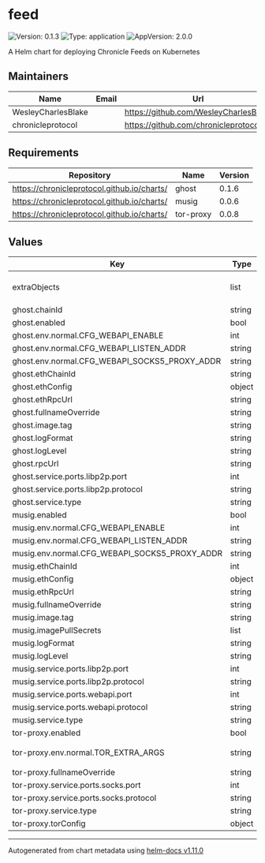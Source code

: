 # feed

![Version: 0.1.3](https://img.shields.io/badge/Version-0.1.3-informational?style=flat-square) ![Type: application](https://img.shields.io/badge/Type-application-informational?style=flat-square) ![AppVersion: 2.0.0](https://img.shields.io/badge/AppVersion-2.0.0-informational?style=flat-square)

A Helm chart for deploying Chronicle Feeds on Kubernetes

## Maintainers

| Name | Email | Url |
| ---- | ------ | --- |
| WesleyCharlesBlake |  | <https://github.com/WesleyCharlesBlake> |
| chronicleprotocol |  | <https://github.com/chronicleprotocol> |

## Requirements

| Repository | Name | Version |
|------------|------|---------|
| https://chronicleprotocol.github.io/charts/ | ghost | 0.1.6 |
| https://chronicleprotocol.github.io/charts/ | musig | 0.0.6 |
| https://chronicleprotocol.github.io/charts/ | tor-proxy | 0.0.8 |

## Values

| Key                                           | Type   | Default                                                                                                        | Description                   |
|-----------------------------------------------|--------|----------------------------------------------------------------------------------------------------------------|-------------------------------|
| extraObjects                                  | list   | `[]`                                                                                                           | Extra K8s manifests to deploy |
| ghost.chainId                                 | string | `nil`                                                                                                          |                               |
| ghost.enabled                                 | bool   | `true`                                                                                                         |                               |
| ghost.env.normal.CFG_WEBAPI_ENABLE            | int    | `1`                                                                                                            |                               |
| ghost.env.normal.CFG_WEBAPI_LISTEN_ADDR       | string | `""`                                                                                                           |                               |
| ghost.env.normal.CFG_WEBAPI_SOCKS5_PROXY_ADDR | string | `"tor-proxy:9050"`                                                                                             |                               |
| ghost.ethChainId                              | string | `nil`                                                                                                          |                               |
| ghost.ethConfig                               | object | `{}`                                                                                                           |                               |
| ghost.ethRpcUrl                               | string | `nil`                                                                                                          |                               |
| ghost.fullnameOverride                        | string | `"ghost"`                                                                                                      |                               |
| ghost.image.tag                               | string | `"0.15.2"`                                                                                                     |                               |
| ghost.logFormat                               | string | `nil`                                                                                                          |                               |
| ghost.logLevel                                | string | `nil`                                                                                                          |                               |
| ghost.rpcUrl                                  | string | `nil`                                                                                                          |                               |
| ghost.service.ports.libp2p.port               | int    | `8000`                                                                                                         |                               |
| ghost.service.ports.libp2p.protocol           | string | `"TCP"`                                                                                                        |                               |
| ghost.service.type                            | string | `"ClusterIP"`                                                                                                  |                               |
| musig.enabled                                 | bool   | `true`                                                                                                         |                               |
| musig.env.normal.CFG_WEBAPI_ENABLE            | int    | `1`                                                                                                            |                               |
| musig.env.normal.CFG_WEBAPI_LISTEN_ADDR       | string | `":8080"`                                                                                                      |                               |
| musig.env.normal.CFG_WEBAPI_SOCKS5_PROXY_ADDR | string | `"tor-proxy:9050"`                                                                                             |                               |
| musig.ethChainId                              | int    | `1`                                                                                                            |                               |
| musig.ethConfig                               | object | `{}`                                                                                                           |                               |
| musig.ethRpcUrl                               | string | `nil`                                                                                                          |                               |
| musig.fullnameOverride                        | string | `"musig"`                                                                                                      |                               |
| musig.image.tag                               | string | `"0.4.1"`                                                                                                      |                               |
| musig.imagePullSecrets                        | list   | `[]`                                                                                                           |                               |
| musig.logFormat                               | string | `nil`                                                                                                          |                               |
| musig.logLevel                                | string | `nil`                                                                                                          |                               |
| musig.service.ports.libp2p.port               | int    | `8001`                                                                                                         |                               |
| musig.service.ports.libp2p.protocol           | string | `"TCP"`                                                                                                        |                               |
| musig.service.ports.webapi.port               | int    | `8080`                                                                                                         |                               |
| musig.service.ports.webapi.protocol           | string | `"TCP"`                                                                                                        |                               |
| musig.service.type                            | string | `"ClusterIP"`                                                                                                  |                               |
| tor-proxy.enabled                             | bool   | `true`                                                                                                         |                               |
| tor-proxy.env.normal.TOR_EXTRA_ARGS           | string | `"SocksPort 0.0.0.0:9050\nHiddenServiceDir /var/lib/tor/hidden_services\nHiddenServicePort 8888 musig:8080\n"` |                               |
| tor-proxy.fullnameOverride                    | string | `"tor-proxy"`                                                                                                  |                               |
| tor-proxy.service.ports.socks.port            | int    | `9050`                                                                                                         |                               |
| tor-proxy.service.ports.socks.protocol        | string | `"TCP"`                                                                                                        |                               |
| tor-proxy.service.type                        | string | `"ClusterIP"`                                                                                                  |                               |
| tor-proxy.torConfig                           | object | `{}`                                                                                                           |                               |

----------------------------------------------
Autogenerated from chart metadata using [helm-docs v1.11.0](https://github.com/norwoodj/helm-docs/releases/v1.11.0)
